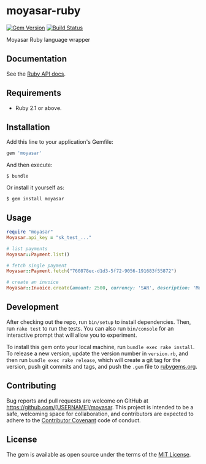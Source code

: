 # moyasar-ruby

[![Gem Version](https://badge.fury.io/rb/moyasar.svg)](http://badge.fury.io/rb/moyasar)
[![Build Status](https://travis-ci.org/moyasar/moyasar-ruby.svg?branch=master)](https://travis-ci.org/moyasar/moyasar-ruby)


Moyasar Ruby language wrapper

## Documentation

See the [Ruby API docs](https://moyasar.com/docs/api/?ruby).

## Requirements

* Ruby 2.1 or above.

## Installation

Add this line to your application's Gemfile:

```ruby
gem 'moyasar'
```

And then execute:

    $ bundle

Or install it yourself as:

    $ gem install moyasar

## Usage

``` ruby
require "moyasar"
Moyasar.api_key = "sk_test_..."

# list payments
Moyasar::Payment.list()

# fetch single payment
Moyasar::Payment.fetch("760878ec-d1d3-5f72-9056-191683f55872")

# create an invoice
Moyasar::Invoice.create(amount: 2500, currency: 'SAR', description: 'Monthly subscription')
```

## Development

After checking out the repo, run `bin/setup` to install dependencies. Then, run `rake test` to run the tests. You can also run `bin/console` for an interactive prompt that will allow you to experiment.

To install this gem onto your local machine, run `bundle exec rake install`. To release a new version, update the version number in `version.rb`, and then run `bundle exec rake release`, which will create a git tag for the version, push git commits and tags, and push the `.gem` file to [rubygems.org](https://rubygems.org).


## Contributing

Bug reports and pull requests are welcome on GitHub at https://github.com/[USERNAME]/moyasar. This project is intended to be a safe, welcoming space for collaboration, and contributors are expected to adhere to the [Contributor Covenant](contributor-covenant.org) code of conduct.


## License

The gem is available as open source under the terms of the [MIT License](http://opensource.org/licenses/MIT).

